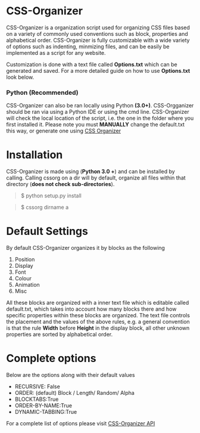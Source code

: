 # CSS-Organizer
CSS-Organizer is a organization script used for organizing CSS files based on a variety of commonly used conventions such as block, properties and alphabetical order.
CSS-Organizer is fully customizable with a wide variety of options such as indenting, minmizing files, and can be easily be implemented as a script for any website.

Customization is done with a text file called **Options.txt** which can be generated and saved. For a more detailed guide on how to use **Options.txt** look below.

### Python (Recommended)
CSS-Organizer can also be ran locally using Python **(3.0+)**. CSS-Orgganizer should be ran via using a Python IDE or using the cmd line. CSS-Organizer will check the local location of the script, i.e. the one in the folder where you first installed it.
Please note you must **MANUALLY** change the default.txt this way, or generate one using [CSS Organizer](johnsong.science/projects/css_organizer#generator "CSS Oragnizer Options.txt")

# Installation
CSS-Organizer is made using (**Python 3.0 +**) and can be installed by calling. Calling cssorg on a dir will
by default, organize all files within that directory (**does not check sub-directories**).

> $ python setup.py install

> $ cssorg dirname a

# Default Settings
By default CSS-Organizer organizes it by blocks as the following

1. Position
2. Display 
3. Font
4. Colour
5. Animation
6. Misc

All these blocks are organized with a inner text file which is editable called default.txt, which takes into account how many blocks there and how specific properties within these blocks are organized. The text file controls the placement and the values of the above rules, e.g. a general convention is that the rule **Width** before **Height** in the display block, all other unknown properties are sorted by alphabetical order.

# Complete options

Below are the options along with their default values

- RECURSIVE: False
- ORDER: (default) Block / Length/ Random/ Alpha
- BLOCKTABS:True
- ORDER-BY-NAME:True
- DYNAMIC-TABBING:True

For a complete list of options please visit [CSS-Organizer API](johnsong.me/projects/CSS_Organizer, "CSS-Organizer API")
